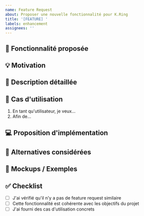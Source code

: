 ```yaml
---
name: Feature Request
about: Proposer une nouvelle fonctionnalité pour K.Ring
title: '[FEATURE] '
labels: enhancement
assignees: ''
---
```


## 🚀 Fonctionnalité proposée

<!-- Une description claire et concise de la fonctionnalité -->

## 💡 Motivation

<!-- Pourquoi cette fonctionnalité serait-elle utile ? Quel problème résout-elle ? -->

## 📝 Description détaillée

<!-- Décrivez comment la fonctionnalité devrait fonctionner -->

## 🎯 Cas d'utilisation

<!-- Donnez des exemples concrets d'utilisation -->

1. En tant qu'utilisateur, je veux...
2. Afin de...

## 💻 Proposition d'implémentation

<!-- Si vous avez des idées sur comment implémenter cette fonctionnalité -->

## 🔄 Alternatives considérées

<!-- Avez-vous pensé à d'autres solutions ? -->

## 📸 Mockups / Exemples

<!-- Si applicable, ajoutez des mockups ou des exemples visuels -->

## ✅ Checklist

- [ ] J'ai vérifié qu'il n'y a pas de feature request similaire
- [ ] Cette fonctionnalité est cohérente avec les objectifs du projet
- [ ] J'ai fourni des cas d'utilisation concrets
